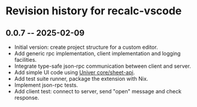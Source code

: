 # Revision history for recalc-vscode

## 0.0.7 -- 2025-02-09

* Initial version: create project structure for a custom editor.
* Add generic rpc implementation, client implementation and logging facilities.
* Integrate type-safe json-rpc communication between client and server.
* Add simple UI code using [Univer core/sheet-api][univer-sheet-api].
* Add test suite runner, package the extension with Nix.
* Implement json-rpc tests.
* Add client test: connect to server, send "open" message and check response.

<!-- References -->

  [univer-sheet-api]: https://docs.univer.ai/en-US/guides/sheets/features/core/sheet-api
